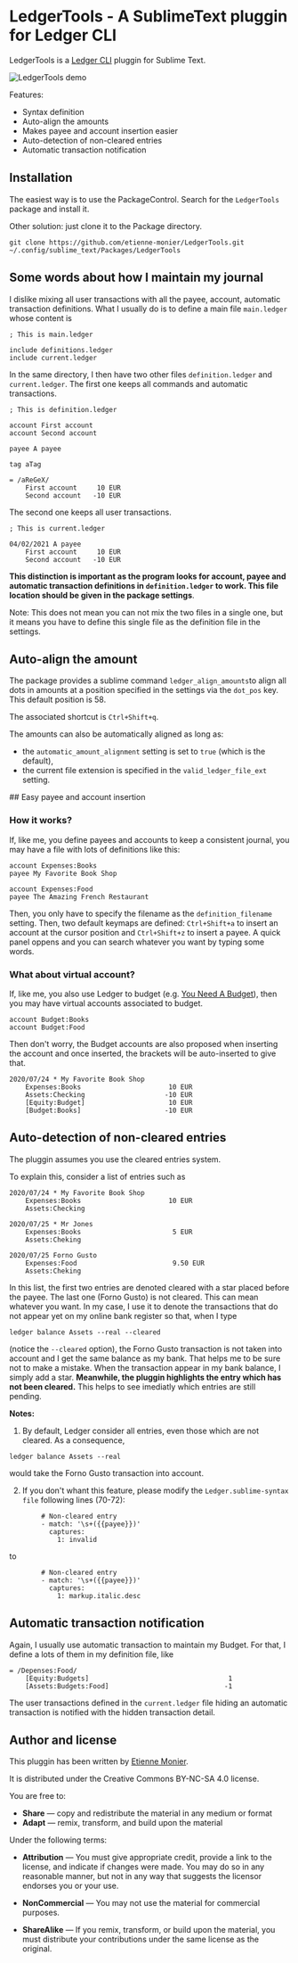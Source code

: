 # LedgerTools - A SublimeText pluggin for Ledger CLI

LedgerTools is a [Ledger CLI](ledger-cli.org) pluggin for Sublime Text.

![LedgerTools demo](demo/demo.gif)

Features:

- Syntax definition
- Auto-align the amounts
- Makes payee and account insertion easier
- Auto-detection of non-cleared entries
- Automatic transaction notification

## Installation

The easiest way is to use the PackageControl. Search for the `LedgerTools` package and install it.

Other solution: just clone it to the Package directory.

```
git clone https://github.com/etienne-monier/LedgerTools.git ~/.config/sublime_text/Packages/LedgerTools
```

## Some words about how I maintain my journal

I dislike mixing all user transactions with all the payee, account, automatic transaction definitions. What I usually do is to define a main file `main.ledger` whose content is

```
; This is main.ledger

include definitions.ledger
include current.ledger
```

In the same directory, I then have two other files `definition.ledger` and `current.ledger`. The first one keeps all commands and automatic transactions.

```
; This is definition.ledger

account First account
account Second account

payee A payee

tag aTag

= /aReGeX/
    First account     10 EUR
    Second account   -10 EUR
```

The second one keeps all user transactions.

```
; This is current.ledger

04/02/2021 A payee
    First account     10 EUR
    Second account   -10 EUR
```

**This distinction is important as the program looks for account, payee and automatic transaction definitions in `definition.ledger` to work. This file location should be given in the package settings**. 

Note: This does not mean you can not mix the two files in a single one, but it means you have to define this single file as the definition file in the settings.   


## Auto-align the amount

The package provides a sublime command `ledger_align_amounts`to align all dots in amounts at a position specified in the settings via the `dot_pos` key. This default position is 58. 

The associated shortcut is `Ctrl+Shift+q`.

The amounts can also be automatically aligned as long as:
- the `automatic_amount_alignment` setting is set to `true` (which is the default),
- the current file extension is specified in the `valid_ledger_file_ext` setting.

## Easy payee and account insertion

### How it works?

If, like me, you define payees and accounts to keep a consistent journal, you may have a file with lots of definitions like this:

```
account Expenses:Books
payee My Favorite Book Shop

account Expenses:Food
payee The Amazing French Restaurant
```

Then, you only have to specify the filename as the `definition_filename` setting. Then, two default keymaps are defined: `Ctrl+Shift+a` to insert an account at the cursor position and `Ctrl+Shift+z` to insert a payee. A quick panel oppens and you can search whatever you want by typing some words.

### What about virtual account?

If, like me, you also use Ledger to budget (e.g. [You Need A Budget](https://www.youneedabudget.com/)), then you may have virtual accounts associated to budget.

```
account Budget:Books
account Budget:Food
```

Then don't worry, the Budget accounts are also proposed when inserting the account and once inserted, the brackets will be auto-inserted to give that.

```
2020/07/24 * My Favorite Book Shop
    Expenses:Books                      10 EUR
    Assets:Checking                    -10 EUR
    [Equity:Budget]                     10 EUR
    [Budget:Books]                     -10 EUR
```

## Auto-detection of non-cleared entries

The pluggin assumes you use the cleared entries system.

To explain this, consider a list of entries such as 

```
2020/07/24 * My Favorite Book Shop
    Expenses:Books                      10 EUR
    Assets:Checking

2020/07/25 * Mr Jones
    Expenses:Books                       5 EUR
    Assets:Cheking

2020/07/25 Forno Gusto
    Expenses:Food                        9.50 EUR
    Assets:Cheking
```

In this list, the first two entries are denoted cleared with a star placed before the payee. The last one (Forno Gusto) is not cleared. This can mean whatever you want. In my case, I use it to denote the transactions that do not appear yet on my online bank register so that, when I type

```
ledger balance Assets --real --cleared
```

(notice the `--cleared` option), the Forno Gusto transaction is not taken into account and I get the same balance as my bank. That helps me to be sure not to make a mistake. When the transaction appear in my bank balance, I simply add a star. **Meanwhile, the pluggin highlights the entry which has not been cleared.** This helps to see imediatly which entries are still pending.

**Notes:** 

1. By default, Ledger consider all entries, even those which are not cleared. As a consequence, 

```
ledger balance Assets --real
```

would take the Forno Gusto transaction into account.

2. If you don't whant this feature, please modify the `Ledger.sublime-syntax file` following lines (70-72):

```
        # Non-cleared entry
        - match: '\s+({{payee}})'
          captures:
            1: invalid
```

to 

```
        # Non-cleared entry
        - match: '\s+({{payee}})'
          captures:
            1: markup.italic.desc
```

## Automatic transaction notification

Again, I usually use automatic transaction to maintain my Budget. For that, I define a lots of them in my definition file, like

```
= /Depenses:Food/
    [Equity:Budgets]                                   1
    [Assets:Budgets:Food]                             -1
```

The user transactions defined in the `current.ledger` file hiding an automatic transaction is notified with the hidden transaction detail. 

## Author and license

This pluggin has been written by [Etienne Monier](https://etienne-monier.github.io/).

It is distributed under the Creative Commons BY-NC-SA 4.0 license.


You are free to:

- **Share** — copy and redistribute the material in any medium or format
- **Adapt** — remix, transform, and build upon the material

Under the following terms:

- **Attribution** — You must give appropriate credit, provide a link to the license, and indicate if changes were made. You may do so in any reasonable manner, but not in any way that suggests the licensor endorses you or your use.

- **NonCommercial** — You may not use the material for commercial purposes.

- **ShareAlike** — If you remix, transform, or build upon the material, you must distribute your contributions under the same license as the original.  